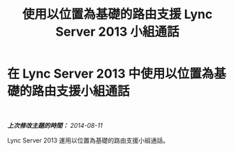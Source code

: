 ﻿---
title: 使用以位置為基礎的路由支援 Lync Server 2013 小組通話
TOCTitle: 小組通話
ms:assetid: f882c193-ec3e-4712-b6da-30e1d99d47cd
ms:mtpsurl: https://technet.microsoft.com/zh-tw/library/Dn781123(v=OCS.15)
ms:contentKeyID: 62757559
ms.date: 08/24/2015
mtps_version: v=OCS.15
ms.translationtype: HT
---

# 在 Lync Server 2013 中使用以位置為基礎的路由支援小組通話

 

_**上次修改主題的時間：** 2014-08-11_

Lync Server 2013 運用以位置為基礎的路由支援小組通話。

